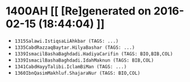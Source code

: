 # 1400AH [[ [Re]generated on 2016-02-15 (18:44:04) ]]

* `1315Salawi.IstiqsaLiAhkbar (TAGS: ...)`
* `1335CabdRazzaqBaytar.HilyaBashar (TAGS: ...)`
* `1339IsmacilBashaBaghdadi.HadiyaCarifin (TAGS: BIO,BIB,COL)`
* `1339IsmacilBashaBaghdadi.IdahMaknun (TAGS: BIB,COL)`
* `1341CabdHayyTalibi.IclamBiMan (TAGS: ...)`
* `1360IbnQasimMakhluf.ShajaraNur (TAGS: BIO,COL)`
